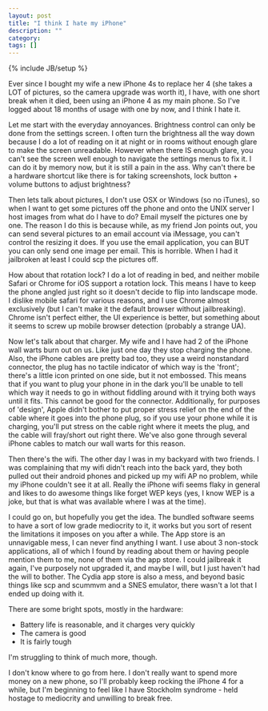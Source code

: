 ```yaml
---
layout: post
title: "I think I hate my iPhone"
description: ""
category: 
tags: []
---
```

{% include JB/setup %}

Ever since I bought my wife a new iPhone 4s to replace her 4 (she takes a LOT of pictures, so the camera upgrade was worth it), I have, with one short break when it died, been using an iPhone 4 as my main phone. So I've logged about 18 months of usage with one by now, and I think I hate it.

Let me start with the everyday annoyances. Brightness control can only be done from the settings screen. I often turn the brightness all the way down because I do a lot of reading on it at night or in rooms without enough glare to make the screen unreadable. However when there IS enough glare, you can't see the screen well enough to navigate the settings menus to fix it. I can do it by memory now, but it is still a pain in the ass. Why can't there be a hardware shortcut like there is for taking screenshots, lock button + volume buttons to adjust brightness?

Then lets talk about pictures, I don't use OSX or Windows (so no iTunes), so when I want to get some pictures off the phone and onto the UNIX server I host images from what do I have to do? Email myself the pictures one by one. The reason I do this is because while, as my friend Jon points out, you can send several pictures to an email account via iMessage, you can't control the resizing it does. If you use the email application, you can BUT you can only send one image per email. This is horrible. When I had it jailbroken at least I could scp the pictures off.

How about that rotation lock? I do a lot of reading in bed, and neither mobile Safari or Chrome for iOS support a rotation lock. This means I have to keep the phone angled just right so it doesn't decide to flip into landscape mode. I dislike mobile safari for various reasons, and I use Chrome almost exclusively (but I can't make it the default browser without jailbreaking). Chrome isn't perfect either, the UI experience is better, but something about it seems to screw up mobile browser detection (probably a strange UA).

Now let's talk about that charger. My wife and I have had 2 of the iPhone wall warts burn out on us. Like just one day they stop charging the phone. Also, the iPhone cables are pretty bad too, they use a weird nonstandard connector, the plug has no tactile indicator of which way is the 'front'; there's a little icon printed on one side, but it not embossed. This means that if you want to plug your phone in in the dark you'll be unable to tell which way it needs to go in without fiddling around with it trying both ways until it fits. This cannot be good for the connector. Additionally, for purposes of 'design', Apple didn't bother to put proper stress relief on the end of the cable where it goes into the phone plug, so if you use your phone while it is charging, you'll put stress on the cable right where it meets the plug, and the cable will fray/short out right there. We've also gone through several iPhone cables to match our wall warts for this reason.

Then there's the wifi. The other day I was in my backyard with two friends. I was complaining that my wifi didn't reach into the back yard, they both pulled out their android phones and picked up my wifi AP no problem, while my iPhone couldn't see it at all. Really the iPhone wifi seems flaky in general and likes to do awesome things like forget WEP keys (yes, I know WEP is a joke, but that is what was available where I was at the time).

I could go on, but hopefully you get the idea. The bundled software seems to have a sort of low grade mediocrity to it, it works but you sort of resent the limitations it imposes on you after a while. The App store is an unnavigable mess, I can never find anything I want. I use about 3 non-stock applications, all of which I found by reading about them or having people mention them to me, none of them via the app store. I could jailbreak it again, I've purposely not upgraded it, and maybe I will, but I just haven't had the will to bother. The Cydia app store is also a mess, and beyond basic things like scp and scummvm and a SNES emulator, there wasn't a lot that I ended up doing with it.

There are some bright spots, mostly in the hardware:

* Battery life is reasonable, and it charges very quickly
* The camera is good
* It is fairly tough

I'm struggling to think of much more, though.

I don't know where to go from here. I don't really want to spend more money on a new phone, so I'll probably keep rocking the iPhone 4 for a while, but I'm beginning to feel like I have Stockholm syndrome - held hostage to mediocrity and unwilling to break free.

